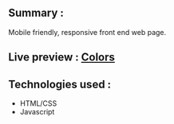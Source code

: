 ## Summary : 
Mobile friendly, responsive front end web page.

## Live preview : [Colors](https://bluelordd.github.io/Colors/)

## Technologies used :
* HTML/CSS
* Javascript
